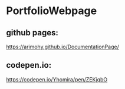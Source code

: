 # PortfolioWebpage
## github pages:
https://arimohy.github.io/DocumentationPage/
## codepen.io: 
https://codepen.io/Yhomira/pen/ZEKjqbO
